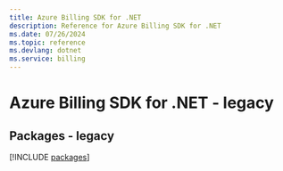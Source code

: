 ```yaml
---
title: Azure Billing SDK for .NET
description: Reference for Azure Billing SDK for .NET
ms.date: 07/26/2024
ms.topic: reference
ms.devlang: dotnet
ms.service: billing
---
```

# Azure Billing SDK for .NET - legacy
## Packages - legacy
[!INCLUDE [packages](billing-index.md)]